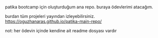 patika bootcamp için oluşturduğum ana repo.
buraya ödevlerimi atacağım.

burdan tüm projeleri yayından izleyebilirsiniz.
https://oguzhanaras.github.io/patika-main-repo/

not: her ödevin içinde kendine ait readme dosyası vardır